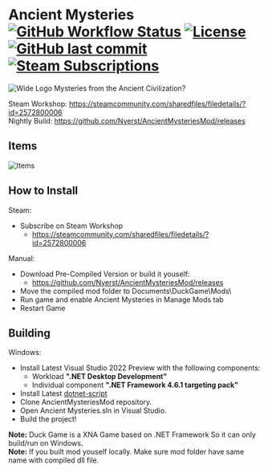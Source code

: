 # Ancient Mysteries [![GitHub Workflow Status](https://img.shields.io/github/workflow/status/Nyerst/AncientMysteriesMod/OnPush?style=flat-square)](https://github.com/Nyerst/AncientMysteriesMod/actions/workflows/onPush.yml) [![License](https://img.shields.io/github/license/Nyerst/AncientMysteriesMod?style=flat-square)](https://github.com/Nyerst/AncientMysteriesMod/blob/main/LICENSE) [![GitHub last commit](https://img.shields.io/github/last-commit/Nyerst/AncientMysteriesMod?style=flat-square)](https://github.com/Nyerst/AncientMysteriesMod/commits/main) [![Steam Subscriptions](https://img.shields.io/steam/subscriptions/2572800006?style=flat-square)](https://steamcommunity.com/sharedfiles/filedetails/?id=2572800006)
![Wide Logo](https://cdn.jsdelivr.net/gh/Nyerst/AncientMysteriesMod/Logo%20Wide.png)
Mysteries from the Ancient Civilization?

Steam Workshop: https://steamcommunity.com/sharedfiles/filedetails/?id=2572800006  
Nightly Build: https://github.com/Nyerst/AncientMysteriesMod/releases

Items
-------
![Items](https://github.com/Nyerst/AncientMysteriesMod/blob/descimg/desc_english.png?raw=true)

How to Install
-------
Steam:
- Subscribe on Steam Workshop
  - https://steamcommunity.com/sharedfiles/filedetails/?id=2572800006

Manual:
- Download Pre-Compiled Version or build it youself:
  - https://github.com/Nyerst/AncientMysteriesMod/releases
- Move the compiled mod folder to Documents\DuckGame\Mods\
- Run game and enable Ancient Mysteries in Manage Mods tab
- Restart Game

Building
-------
Windows:
- Install Latest Visual Studio 2022 Preview with the following components:
  - Workload **".NET Desktop Development"**
  - Individual component **".NET Framework 4.6.1 targeting pack"**
- Install Latest [dotnet-script](https://github.com/filipw/dotnet-script#installing)
- Clone AncientMysteriesMod repository.
- Open Ancient Mysteries.sln in Visual Studio.
- Build the project!

**Note:** Duck Game is a XNA Game based on .NET Framework So it can only build/run on Windows.  
**Note:** If you built mod youself locally. Make sure mod folder have same name with compiled dll file.

